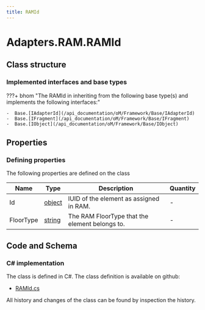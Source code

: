 ```yaml
---
title: RAMId
---
```


# Adapters.RAM.RAMId



## Class structure

### Implemented interfaces and base types

???+ bhom "The RAMId in inheriting from the following base type(s) and implements the following interfaces:"

    -  Base.[IAdapterId](/api_documentation/oM/Framework/Base/IAdapterId)
    -  Base.[IFragment](/api_documentation/oM/Framework/Base/IFragment)
    -  Base.[IObject](/api_documentation/oM/Framework/Base/IObject)


## Properties



### Defining properties

The following properties are defined on the class

| Name             | Type             | Description      | Quantity         |
|------------------|------------------|------------------|------------------|
| Id | [object](https://learn.microsoft.com/en-us/dotnet/api/System.Object?view=netstandard-2.0) | lUID of the element as assigned in RAM. | - |
| FloorType | [string](https://learn.microsoft.com/en-us/dotnet/api/System.String?view=netstandard-2.0) | The RAM FloorType that the element belongs to. | - |


## Code and Schema

### C# implementation

The class is defined in C#. The class definition is available on github:

- [RAMId.cs](https://github.com/BHoM/RAM_Toolkit/blob/develop/RAM_oM/Fragments/RAMId.cs)

All history and changes of the class can be found by inspection the history.
